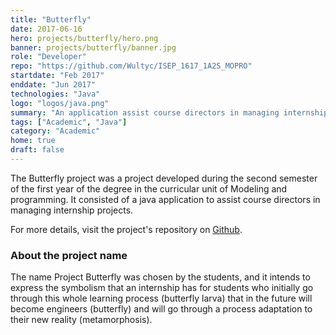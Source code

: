```yaml
---
title: "Butterfly"
date: 2017-06-16
hero: projects/butterfly/hero.png
banner: projects/butterfly/banner.jpg
role: "Developer"
repo: "https://github.com/Wultyc/ISEP_1617_1A2S_MOPRO"
startdate: "Feb 2017"
enddate: "Jun 2017"
technologies: "Java"
logo: "logos/java.png"
summary: "An application assist course directors in managing internship projects."
tags: ["Academic", "Java"]
category: "Academic"
home: true
draft: false
---
```

<!--more-->
The Butterfly project was a project developed during the second semester of the first year of the degree in the curricular unit of Modeling and programming. It consisted of a java application to assist course directors in managing internship projects.

For more details, visit the project's repository on [Github](https://github.com/Wultyc/ISEP_1617_1A2S_MOPRO).

### About the project name
The name Project Butterfly was chosen by the students, and it intends to express the symbolism that an internship has for students who initially go through this whole learning process (butterfly larva) that in the future will become engineers (butterfly) and will go through a process adaptation to their new reality (metamorphosis).